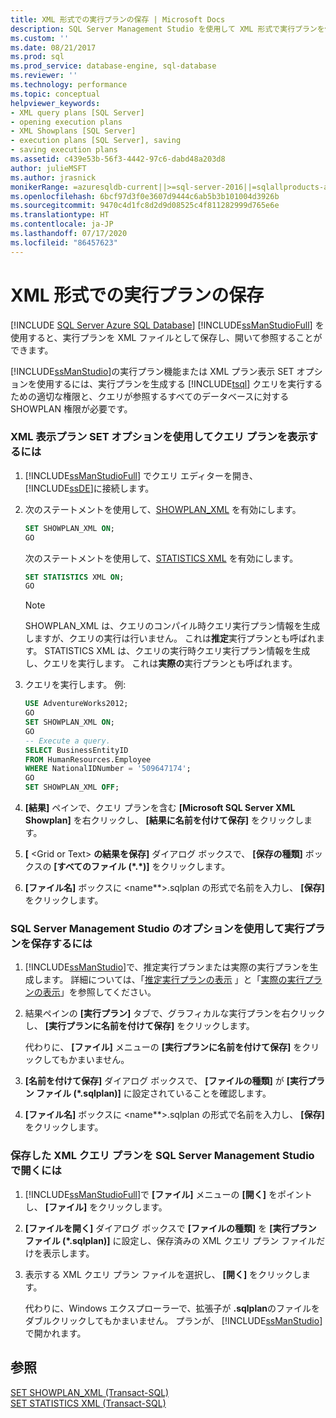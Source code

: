 ```yaml
---
title: XML 形式での実行プランの保存 | Microsoft Docs
description: SQL Server Management Studio を使用して XML 形式で実行プランを保存し、それを開いて閲覧する方法について説明します。 適切なアクセス許可が必要です。
ms.custom: ''
ms.date: 08/21/2017
ms.prod: sql
ms.prod_service: database-engine, sql-database
ms.reviewer: ''
ms.technology: performance
ms.topic: conceptual
helpviewer_keywords:
- XML query plans [SQL Server]
- opening execution plans
- XML Showplans [SQL Server]
- execution plans [SQL Server], saving
- saving execution plans
ms.assetid: c439e53b-56f3-4442-97c6-dabd48a203d8
author: julieMSFT
ms.author: jrasnick
monikerRange: =azuresqldb-current||>=sql-server-2016||=sqlallproducts-allversions||>=sql-server-linux-2017||=azuresqldb-mi-current
ms.openlocfilehash: 6bcf97d3f0e3607d9444c6ab5b3b101004d3926b
ms.sourcegitcommit: 9470c4d1fc8d2d9d08525c4f811282999d765e6e
ms.translationtype: HT
ms.contentlocale: ja-JP
ms.lasthandoff: 07/17/2020
ms.locfileid: "86457623"
---
```

# <a name="save-an-execution-plan-in-xml-format"></a>XML 形式での実行プランの保存
[!INCLUDE [SQL Server Azure SQL Database](../../includes/applies-to-version/sql-asdb.md)]
  [!INCLUDE[ssManStudioFull](../../includes/ssmanstudiofull-md.md)] を使用すると、実行プランを XML ファイルとして保存し、開いて参照することができます。  
  
 [!INCLUDE[ssManStudio](../../includes/ssmanstudio-md.md)]の実行プラン機能または XML プラン表示 SET オプションを使用するには、実行プランを生成する [!INCLUDE[tsql](../../includes/tsql-md.md)] クエリを実行するための適切な権限と、クエリが参照するすべてのデータベースに対する SHOWPLAN 権限が必要です。  
  
### <a name="to-save-a-query-plan-by-using-the-xml-showplan-set-options"></a>XML 表示プラン SET オプションを使用してクエリ プランを表示するには  
  
1.  [!INCLUDE[ssManStudioFull](../../includes/ssmanstudiofull-md.md)] でクエリ エディターを開き、 [!INCLUDE[ssDE](../../includes/ssde-md.md)]に接続します。  
  
2.  次のステートメントを使用して、[SHOWPLAN_XML](../../t-sql/statements/set-showplan-xml-transact-sql.md) を有効にします。  
  
    ```sql  
    SET SHOWPLAN_XML ON;  
    GO  
    ```  
  
    次のステートメントを使用して、[STATISTICS XML](../../t-sql/statements/set-statistics-xml-transact-sql.md) を有効にします。  
  
    ```sql  
    SET STATISTICS XML ON;  
    GO  
    ```  
  
     > [!NOTE] 
     > SHOWPLAN_XML は、クエリのコンパイル時クエリ実行プラン情報を生成しますが、クエリの実行は行いません。 これは**推定**実行プランとも呼ばれます。 STATISTICS XML は、クエリの実行時クエリ実行プラン情報を生成し、クエリを実行します。 これは**実際の**実行プランとも呼ばれます。  
  
3.  クエリを実行します。 例:  
  
    ```sql  
    USE AdventureWorks2012;  
    GO  
    SET SHOWPLAN_XML ON;  
    GO  
    -- Execute a query.  
    SELECT BusinessEntityID   
    FROM HumanResources.Employee  
    WHERE NationalIDNumber = '509647174';  
    GO  
    SET SHOWPLAN_XML OFF;  
    ```  
  
4.  **[結果]** ペインで、クエリ プランを含む **[Microsoft SQL Server XML Showplan]** を右クリックし、 **[結果に名前を付けて保存]** をクリックします。  
  
5.  **[** \<Grid or Text> **の結果を保存]** ダイアログ ボックスで、 **[保存の種類]** ボックスの **[すべてのファイル (\*.\*)]** をクリックします。  
  
6.  **[ファイル名]** ボックスに \<name**>.sqlplan の形式で名前を入力し、 **[保存]** をクリックします。  

### <a name="to-save-an-execution-plan-by-using-sql-server-management-studio-options"></a>SQL Server Management Studio のオプションを使用して実行プランを保存するには  
  
1.  [!INCLUDE[ssManStudio](../../includes/ssmanstudio-md.md)]で、推定実行プランまたは実際の実行プランを生成します。 詳細については、「[推定実行プランの表示](../../relational-databases/performance/display-the-estimated-execution-plan.md) 」と「[実際の実行プランの表示](../../relational-databases/performance/display-an-actual-execution-plan.md)」を参照してください。  
  
2.  結果ペインの **[実行プラン]** タブで、グラフィカルな実行プランを右クリックし、 **[実行プランに名前を付けて保存]** をクリックします。  
  
     代わりに、 **[ファイル]** メニューの **[実行プランに名前を付けて保存]** をクリックしてもかまいません。  
  
3.  **[名前を付けて保存]** ダイアログ ボックスで、 **[ファイルの種類]** が **[実行プラン ファイル (\*.sqlplan)]** に設定されていることを確認します。  
  
4.  **[ファイル名]** ボックスに \<name**>.sqlplan の形式で名前を入力し、 **[保存]** をクリックします。  
  
### <a name="to-open-a-saved-xml-query-plan-in-sql-server-management-studio"></a>保存した XML クエリ プランを SQL Server Management Studio で開くには  
  
1.  [!INCLUDE[ssManStudioFull](../../includes/ssmanstudiofull-md.md)]で **[ファイル]** メニューの **[開く]** をポイントし、 **[ファイル]** をクリックします。  
  
2.  **[ファイルを開く]** ダイアログ ボックスで **[ファイルの種類]** を **[実行プラン ファイル (\*.sqlplan)]** に設定し、保存済みの XML クエリ プラン ファイルだけを表示します。  
  
3.  表示する XML クエリ プラン ファイルを選択し、 **[開く]** をクリックします。  
  
     代わりに、Windows エクスプローラーで、拡張子が **.sqlplan**のファイルをダブルクリックしてもかまいません。 プランが、 [!INCLUDE[ssManStudio](../../includes/ssmanstudio-md.md)]で開かれます。  
  
## <a name="see-also"></a>参照  
 [SET SHOWPLAN_XML &#40;Transact-SQL&#41;](../../t-sql/statements/set-showplan-xml-transact-sql.md)   
 [SET STATISTICS XML &#40;Transact-SQL&#41;](../../t-sql/statements/set-statistics-xml-transact-sql.md)  
  
  
